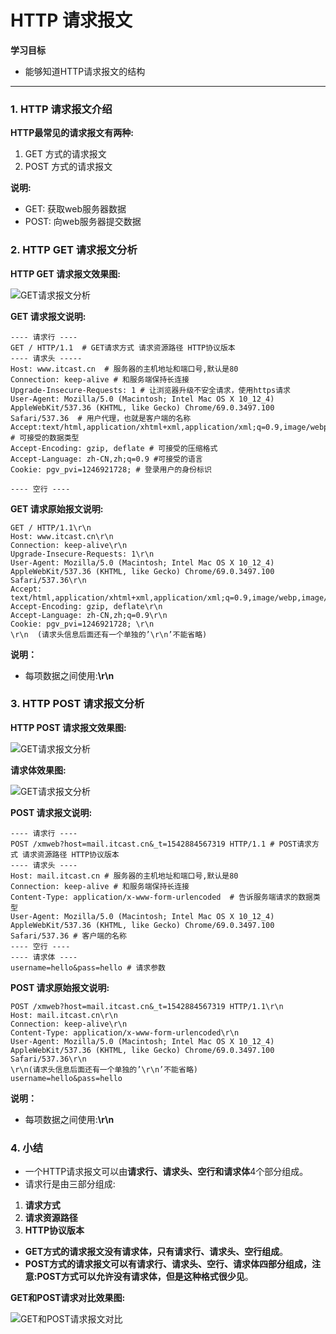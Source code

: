 # HTTP 请求报文

**学习目标**

* 能够知道HTTP请求报文的结构

---

### 1. HTTP 请求报文介绍

**HTTP最常见的请求报文有两种:**

1. GET 方式的请求报文  
2. POST 方式的请求报文

**说明:**

* GET: 获取web服务器数据
* POST: 向web服务器提交数据

### 2. HTTP GET 请求报文分析

**HTTP GET 请求报文效果图:**

![GET请求报文分析](/http/imgs/get请求报文分析.png)

**GET 请求报文说明:**

```http
---- 请求行 ----
GET / HTTP/1.1  # GET请求方式 请求资源路径 HTTP协议版本
---- 请求头 -----
Host: www.itcast.cn  # 服务器的主机地址和端口号,默认是80
Connection: keep-alive # 和服务端保持长连接
Upgrade-Insecure-Requests: 1 # 让浏览器升级不安全请求，使用https请求
User-Agent: Mozilla/5.0 (Macintosh; Intel Mac OS X 10_12_4) AppleWebKit/537.36 (KHTML, like Gecko) Chrome/69.0.3497.100 Safari/537.36  # 用户代理，也就是客户端的名称
Accept:text/html,application/xhtml+xml,application/xml;q=0.9,image/webp,image/apng,*/*;q=0.8 # 可接受的数据类型
Accept-Encoding: gzip, deflate # 可接受的压缩格式
Accept-Language: zh-CN,zh;q=0.9 #可接受的语言
Cookie: pgv_pvi=1246921728; # 登录用户的身份标识

---- 空行 ----
```

**GET 请求原始报文说明:**

```http
GET / HTTP/1.1\r\n
Host: www.itcast.cn\r\n  
Connection: keep-alive\r\n
Upgrade-Insecure-Requests: 1\r\n
User-Agent: Mozilla/5.0 (Macintosh; Intel Mac OS X 10_12_4) AppleWebKit/537.36 (KHTML, like Gecko) Chrome/69.0.3497.100 Safari/537.36\r\n
Accept: text/html,application/xhtml+xml,application/xml;q=0.9,image/webp,image/apng,*/*;q=0.8\r\n
Accept-Encoding: gzip, deflate\r\n
Accept-Language: zh-CN,zh;q=0.9\r\n
Cookie: pgv_pvi=1246921728; \r\n
\r\n  (请求头信息后面还有一个单独的’\r\n’不能省略)
```

**说明：**

* 每项数据之间使用:**\r\n**

### 3. HTTP POST 请求报文分析

**HTTP POST 请求报文效果图:**

![GET请求报文分析](/http/imgs/post请求报文分析.png)

**请求体效果图:**

![GET请求报文分析](/http/imgs/post请求报文分析-1.png)

**POST 请求报文说明:**

```http
---- 请求行 ----
POST /xmweb?host=mail.itcast.cn&_t=1542884567319 HTTP/1.1 # POST请求方式 请求资源路径 HTTP协议版本
---- 请求头 ----
Host: mail.itcast.cn # 服务器的主机地址和端口号,默认是80
Connection: keep-alive # 和服务端保持长连接
Content-Type: application/x-www-form-urlencoded  # 告诉服务端请求的数据类型
User-Agent: Mozilla/5.0 (Macintosh; Intel Mac OS X 10_12_4) AppleWebKit/537.36 (KHTML, like Gecko) Chrome/69.0.3497.100 Safari/537.36 # 客户端的名称
---- 空行 ----
---- 请求体 ----
username=hello&pass=hello # 请求参数
```

**POST 请求原始报文说明:**

```http
POST /xmweb?host=mail.itcast.cn&_t=1542884567319 HTTP/1.1\r\n
Host: mail.itcast.cn\r\n
Connection: keep-alive\r\n
Content-Type: application/x-www-form-urlencoded\r\n
User-Agent: Mozilla/5.0 (Macintosh; Intel Mac OS X 10_12_4) AppleWebKit/537.36 (KHTML, like Gecko) Chrome/69.0.3497.100 Safari/537.36\r\n
\r\n(请求头信息后面还有一个单独的’\r\n’不能省略)
username=hello&pass=hello
```

**说明：**

* 每项数据之间使用:**\r\n**

### 4. 小结

* 一个HTTP请求报文可以由**请求行、请求头、空行和请求体**4个部分组成。
* 请求行是由三部分组成: 
 1. **请求方式** 
 2. **请求资源路径**
 3. **HTTP协议版本**
* **GET方式的请求报文没有请求体，只有请求行、请求头、空行组成**。
* **POST方式的请求报文可以有请求行、请求头、空行、请求体四部分组成，注意:POST方式可以允许没有请求体，但是这种格式很少见**。

**GET和POST请求对比效果图:**

![GET和POST请求报文对比](/http/imgs/get和post请求报文.png)






